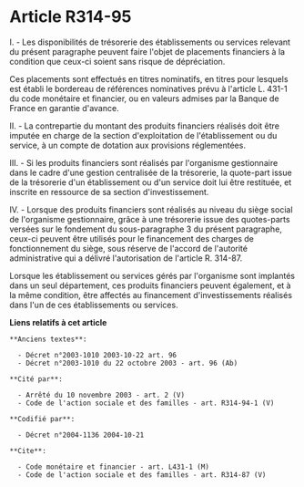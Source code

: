 # Article R314-95

I. - Les disponibilités de trésorerie des établissements ou services relevant du présent paragraphe peuvent faire l'objet de
placements financiers à la condition que ceux-ci soient sans risque de dépréciation.

Ces placements sont effectués en titres nominatifs, en titres pour lesquels est établi le bordereau de références nominatives
prévu à l'article L. 431-1 du code monétaire et financier, ou en valeurs admises par la Banque de France en garantie
d'avance.

II. - La contrepartie du montant des produits financiers réalisés doit être imputée en charge de la section d'exploitation de
l'établissement ou du service, à un compte de dotation aux provisions réglementées.

III. - Si les produits financiers sont réalisés par l'organisme gestionnaire dans le cadre d'une gestion centralisée de la
trésorerie, la quote-part issue de la trésorerie d'un établissement ou d'un service doit lui être restituée, et inscrite en
ressource de sa section d'investissement.

IV. - Lorsque des produits financiers sont réalisés au niveau du siège social de l'organisme gestionnaire, grâce à une
trésorerie issue des quotes-parts versées sur le fondement du sous-paragraphe 3 du présent paragraphe, ceux-ci peuvent être
utilisés pour le financement des charges de fonctionnement du siège, sous réserve de l'accord de l'autorité administrative
qui a délivré l'autorisation de l'article R. 314-87.

Lorsque les établissement ou services gérés par l'organisme sont implantés dans un seul département, ces produits financiers
peuvent également, et à la même condition, être affectés au financement d'investissements réalisés dans l'un de ces
établissements ou services.

**Liens relatifs à cet article**

	**Anciens textes**:

	  - Décret n°2003-1010 2003-10-22 art. 96
	  - Décret n°2003-1010 du 22 octobre 2003 - art. 96 (Ab)

	**Cité par**:

	  - Arrêté du 10 novembre 2003 - art. 2 (V)
	  - Code de l'action sociale et des familles - art. R314-94-1 (V)

	**Codifié par**:

	  - Décret n°2004-1136 2004-10-21

	**Cite**:

	  - Code monétaire et financier - art. L431-1 (M)
	  - Code de l'action sociale et des familles - art. R314-87 (V)
